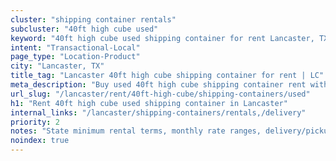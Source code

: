 ```yaml
---
cluster: "shipping container rentals"
subcluster: "40ft high cube used"
keyword: "40ft high cube used shipping container for rent Lancaster, TX"
intent: "Transactional-Local"
page_type: "Location-Product"
city: "Lancaster, TX"
title_tag: "Lancaster 40ft high cube shipping container for rent | LC"
meta_description: "Buy used 40ft high cube shipping container rent with local delivery in Lancaster, TX. LC Container — local Since 2003. Request a fast quote today."
url_slug: "/lancaster/rent/40ft-high-cube/shipping-containers/used"
h1: "Rent 40ft high cube used shipping container in Lancaster"
internal_links: "/lancaster/shipping-containers/rentals,/delivery"
priority: 2
notes: "State minimum rental terms, monthly rate ranges, delivery/pickup fees, service area."
noindex: true
---
```


<!-- TODO: Add unique city/inventory copy, images, and internal links here. -->
